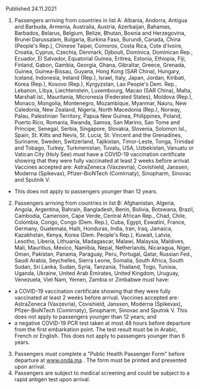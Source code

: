 Published 24.11.2021
1. Passengers arriving from countries in list A: Albania, Andorra, Antigua and Barbuda, Armenia, Australia, Austria, Azerbaijan, Bahamas, Barbados, Belarus, Belgium, Belize, Bhutan, Bosnia and Herzegovina, Brunei Darussalam, Bulgaria, Burkina Faso, Burundi, Canada, China (People's Rep.), Chinese Taipei, Comoros, Costa Rica, Cote d'Ivoire, Croatia, Cyprus, Czechia, Denmark, Djibouti, Dominica, Dominican Rep., Ecuador, El Salvador, Equatorial Guinea, Eritrea, Estonia, Ethiopia, Fiji, Finland, Gabon, Gambia, Georgia, Ghana, Gibraltar, Greece, Grenada, Guinea, Guinea-Bissau, Guyana, Hong Kong (SAR China), Hungary, Iceland, Indonesia, Ireland (Rep.), Israel, Italy, Japan, Jordan, Kiribati, Korea (Rep.), Kosovo (Rep.), Kyrgyzstan, Lao People's Dem. Rep., Lebanon, Libya, Liechtenstein, Luxembourg, Macao (SAR China), Malta, Marshall Isl., Mauritania, Micronesia (Federated States), Moldova (Rep.), Monaco, Mongolia, Montenegro, Mozambique, Myanmar, Nauru, New Caledonia, New Zealand, Nigeria, North Macedonia (Rep.), Norway, Palau, Palestinian Territory, Papua New Guinea, Philippines, Poland, Puerto Rico, Romania, Rwanda, Samoa, San Marino, Sao Tome and Principe, Senegal, Serbia, Singapore, Slovakia, Slovenia, Solomon Isl., Spain, St. Kitts and Nevis, St. Lucia, St. Vincent and the Grenadines, Suriname, Sweden, Switzerland, Tajikistan, Timor-Leste, Tonga, Trinidad and Tobago, Turkey, Turkmenistan, Tuvalu, USA, Uzbekistan, Vanuatu or Vatican City (Holy See) must have a COVID-19 vaccination certificate showing that they were fully vaccinated at least 2 weeks before arrival. Vaccines accepted are: AstraZeneca (Vaxzevria), Covishield, Janssen, Moderna (Spikevax), Pfizer-BioNTech (Comirnaty), Sinopharm, Sinovac and Sputnik V.
- This does not apply to passengers younger than 12 years.
2. Passengers arriving from countries in list B: Afghanistan, Algeria, Angola, Argentina, Bahrain, Bangladesh, Benin, Bolivia, Botswana, Brazil, Cambodia, Cameroon, Cape Verde, Central African Rep., Chad, Chile, Colombia, Congo, Congo (Dem. Rep.), Cuba, Egypt, Eswatini, France, Germany, Guatemala, Haiti, Honduras, India, Iran, Iraq, Jamaica, Kazakhstan, Kenya, Korea (Dem. People's Rep.), Kuwait, Latvia, Lesotho, Liberia, Lithuania, Madagascar, Malawi, Malaysia, Maldives, Mali, Mauritius, Mexico, Namibia, Nepal, Netherlands, Nicaragua, Niger, Oman, Pakistan, Panama, Paraguay, Peru, Portugal, Qatar, Russian Fed., Saudi Arabia, Seychelles, Sierra Leone, Somalia, South Africa, South Sudan, Sri Lanka, Sudan, Syria, Tanzania, Thailand, Togo, Tunisia, Uganda, Ukraine, United Arab Emirates, United Kingdom, Uruguay, Venezuela, Viet Nam, Yemen, Zambia or Zimbabwe must have:
- a COVID-19 vaccination certificate showing that they were fully vaccinated at least 2 weeks before arrival. Vaccines accepted are: AstraZeneca (Vaxzevria), Covishield, Janssen, Moderna (Spikevax), Pfizer-BioNTech (Comirnaty), Sinopharm, Sinovac and Sputnik V. This does not apply to passengers younger than 12 years; and
- a negative COVID-19 PCR test taken at most 48 hours before departure from the first embarkation point. The test result must be in Arabic, French or English. This does not apply to passengers younger than 6 years.
3. Passengers must complete a "Public Health Passenger Form" before departure at <a href="http://www.onda.ma">www.onda.ma</a> . The form must be printed and presented upon arrival.
4. Passengers are subject to medical screening and could be subject to a rapid antigen test upon arrival.